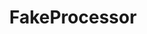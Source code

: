 ---
optionsClassName: FakeProcessorConfig
optionsClassFullName: MigrationTools._EngineV1.Configuration.Processing.FakeProcessorConfig
configurationSamples:
- name: default
  description: 
  code: >-
    {
      "$type": "FakeProcessorConfig",
      "Enabled": false,
      "Enrichers": null
    }
  sampleFor: MigrationTools._EngineV1.Configuration.Processing.FakeProcessorConfig
description: "Note: this is only for internal usage. Don't use this in your configurations."
className: FakeProcessor
typeName: Processors
architecture: v1
options:
- parameterName: Enabled
  type: Boolean
  description: missng XML code comments
  defaultValue: missng XML code comments
- parameterName: Enrichers
  type: List
  description: A list of enrichers that can augment the proccessing of the data
  defaultValue: missng XML code comments
status: missng XML code comments
processingTarget: missng XML code comments
classFile: /src/MigrationTools.Clients.AzureDevops.ObjectModel/Processors/FakeProcessor.cs
optionsClassFile: /src/MigrationTools/_EngineV1/Configuration/Processing/FakeProcessorConfig.cs

redirectFrom:
- /Reference/v1/Processors/FakeProcessorConfig/
layout: reference
toc: true
permalink: /Reference/Processors/FakeProcessor/
title: FakeProcessor
categories:
- Processors
- v1
topics:
- topic: notes
  path: /Processors/FakeProcessor-notes.md
  exists: false
  markdown: ''
- topic: introduction
  path: /Processors/FakeProcessor-introduction.md
  exists: false
  markdown: ''

---